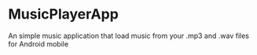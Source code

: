 
# MusicPlayerApp

An simple music application that load music from your .mp3 and .wav files for Android mobile

